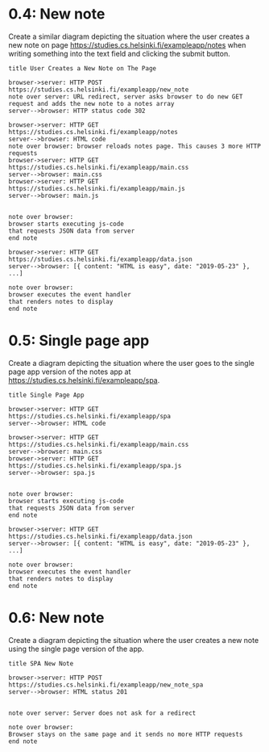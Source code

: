 # 0.4: New note

Create a similar diagram depicting the situation where the user creates a new note on page https://studies.cs.helsinki.fi/exampleapp/notes when writing something into the text field and clicking the submit button.

```
title User Creates a New Note on The Page

browser->server: HTTP POST https://studies.cs.helsinki.fi/exampleapp/new_note
note over server: URL redirect, server asks browser to do new GET request and adds the new note to a notes array
server-->browser: HTTP status code 302

browser->server: HTTP GET https://studies.cs.helsinki.fi/exampleapp/notes
server-->browser: HTML code
note over browser: browser reloads notes page. This causes 3 more HTTP requests
browser->server: HTTP GET https://studies.cs.helsinki.fi/exampleapp/main.css
server-->browser: main.css
browser->server: HTTP GET https://studies.cs.helsinki.fi/exampleapp/main.js
server-->browser: main.js


note over browser:
browser starts executing js-code
that requests JSON data from server 
end note

browser->server: HTTP GET https://studies.cs.helsinki.fi/exampleapp/data.json
server-->browser: [{ content: "HTML is easy", date: "2019-05-23" }, ...]

note over browser:
browser executes the event handler
that renders notes to display
end note
```


# 0.5: Single page app
Create a diagram depicting the situation where the user goes to the single page app version of the notes app at https://studies.cs.helsinki.fi/exampleapp/spa.

```
title Single Page App

browser->server: HTTP GET https://studies.cs.helsinki.fi/exampleapp/spa
server-->browser: HTML code

browser->server: HTTP GET https://studies.cs.helsinki.fi/exampleapp/main.css
server-->browser: main.css
browser->server: HTTP GET https://studies.cs.helsinki.fi/exampleapp/spa.js
server-->browser: spa.js


note over browser:
browser starts executing js-code
that requests JSON data from server 
end note

browser->server: HTTP GET https://studies.cs.helsinki.fi/exampleapp/data.json
server-->browser: [{ content: "HTML is easy", date: "2019-05-23" }, ...]

note over browser:
browser executes the event handler
that renders notes to display
end note
```


# 0.6: New note
Create a diagram depicting the situation where the user creates a new note using the single page version of the app.

```
title SPA New Note

browser->server: HTTP POST https://studies.cs.helsinki.fi/exampleapp/new_note_spa
server-->browser: HTML status 201


note over server: Server does not ask for a redirect 

note over browser:
Browser stays on the same page and it sends no more HTTP requests
end note
```

